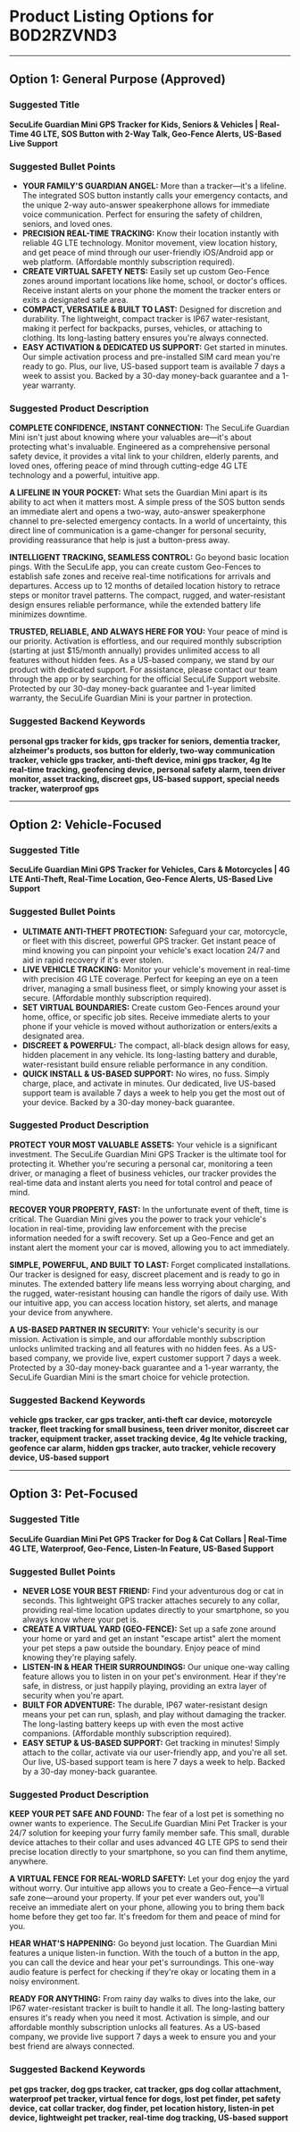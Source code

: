 # Product Listing Options for B0D2RZVND3

---

## Option 1: General Purpose (Approved)

### Suggested Title
**SecuLife Guardian Mini GPS Tracker for Kids, Seniors & Vehicles | Real-Time 4G LTE, SOS Button with 2-Way Talk, Geo-Fence Alerts, US-Based Live Support**

### Suggested Bullet Points
*   **YOUR FAMILY'S GUARDIAN ANGEL:** More than a tracker—it's a lifeline. The integrated SOS button instantly calls your emergency contacts, and the unique 2-way auto-answer speakerphone allows for immediate voice communication. Perfect for ensuring the safety of children, seniors, and loved ones.
*   **PRECISION REAL-TIME TRACKING:** Know their location instantly with reliable 4G LTE technology. Monitor movement, view location history, and get peace of mind through our user-friendly iOS/Android app or web platform. (Affordable monthly subscription required).
*   **CREATE VIRTUAL SAFETY NETS:** Easily set up custom Geo-Fence zones around important locations like home, school, or doctor's offices. Receive instant alerts on your phone the moment the tracker enters or exits a designated safe area.
*   **COMPACT, VERSATILE & BUILT TO LAST:** Designed for discretion and durability. The lightweight, compact tracker is IP67 water-resistant, making it perfect for backpacks, purses, vehicles, or attaching to clothing. Its long-lasting battery ensures you're always connected.
*   **EASY ACTIVATION & DEDICATED US SUPPORT:** Get started in minutes. Our simple activation process and pre-installed SIM card mean you're ready to go. Plus, our live, US-based support team is available 7 days a week to assist you. Backed by a 30-day money-back guarantee and a 1-year warranty.

### Suggested Product Description
**COMPLETE CONFIDENCE, INSTANT CONNECTION:** The SecuLife Guardian Mini isn't just about knowing where your valuables are—it's about protecting what's invaluable. Engineered as a comprehensive personal safety device, it provides a vital link to your children, elderly parents, and loved ones, offering peace of mind through cutting-edge 4G LTE technology and a powerful, intuitive app.

**A LIFELINE IN YOUR POCKET:** What sets the Guardian Mini apart is its ability to act when it matters most. A simple press of the SOS button sends an immediate alert and opens a two-way, auto-answer speakerphone channel to pre-selected emergency contacts. In a world of uncertainty, this direct line of communication is a game-changer for personal security, providing reassurance that help is just a button-press away.

**INTELLIGENT TRACKING, SEAMLESS CONTROL:** Go beyond basic location pings. With the SecuLife app, you can create custom Geo-Fences to establish safe zones and receive real-time notifications for arrivals and departures. Access up to 12 months of detailed location history to retrace steps or monitor travel patterns. The compact, rugged, and water-resistant design ensures reliable performance, while the extended battery life minimizes downtime.

**TRUSTED, RELIABLE, AND ALWAYS HERE FOR YOU:** Your peace of mind is our priority. Activation is effortless, and our required monthly subscription (starting at just $15/month annually) provides unlimited access to all features without hidden fees. As a US-based company, we stand by our product with dedicated support. For assistance, please contact our team through the app or by searching for the official SecuLife Support website. Protected by our 30-day money-back guarantee and 1-year limited warranty, the SecuLife Guardian Mini is your partner in protection.

### Suggested Backend Keywords
**personal gps tracker for kids, gps tracker for seniors, dementia tracker, alzheimer's products, sos button for elderly, two-way communication tracker, vehicle gps tracker, anti-theft device, mini gps tracker, 4g lte real-time tracking, geofencing device, personal safety alarm, teen driver monitor, asset tracking, discreet gps, US-based support, special needs tracker, waterproof gps**

---

## Option 2: Vehicle-Focused

### Suggested Title
**SecuLife Guardian Mini GPS Tracker for Vehicles, Cars & Motorcycles | 4G LTE Anti-Theft, Real-Time Location, Geo-Fence Alerts, US-Based Live Support**

### Suggested Bullet Points
*   **ULTIMATE ANTI-THEFT PROTECTION:** Safeguard your car, motorcycle, or fleet with this discreet, powerful GPS tracker. Get instant peace of mind knowing you can pinpoint your vehicle's exact location 24/7 and aid in rapid recovery if it's ever stolen.
*   **LIVE VEHICLE TRACKING:** Monitor your vehicle's movement in real-time with precision 4G LTE coverage. Perfect for keeping an eye on a teen driver, managing a small business fleet, or simply knowing your asset is secure. (Affordable monthly subscription required).
*   **SET VIRTUAL BOUNDARIES:** Create custom Geo-Fences around your home, office, or specific job sites. Receive immediate alerts to your phone if your vehicle is moved without authorization or enters/exits a designated area.
*   **DISCREET & POWERFUL:** The compact, all-black design allows for easy, hidden placement in any vehicle. Its long-lasting battery and durable, water-resistant build ensure reliable performance in any condition.
*   **QUICK INSTALL & US-BASED SUPPORT:** No wires, no fuss. Simply charge, place, and activate in minutes. Our dedicated, live US-based support team is available 7 days a week to help you get the most out of your device. Backed by a 30-day money-back guarantee.

### Suggested Product Description
**PROTECT YOUR MOST VALUABLE ASSETS:** Your vehicle is a significant investment. The SecuLife Guardian Mini GPS Tracker is the ultimate tool for protecting it. Whether you're securing a personal car, monitoring a teen driver, or managing a fleet of business vehicles, our tracker provides the real-time data and instant alerts you need for total control and peace of mind.

**RECOVER YOUR PROPERTY, FAST:** In the unfortunate event of theft, time is critical. The Guardian Mini gives you the power to track your vehicle's location in real-time, providing law enforcement with the precise information needed for a swift recovery. Set up a Geo-Fence and get an instant alert the moment your car is moved, allowing you to act immediately.

**SIMPLE, POWERFUL, AND BUILT TO LAST:** Forget complicated installations. Our tracker is designed for easy, discreet placement and is ready to go in minutes. The extended battery life means less worrying about charging, and the rugged, water-resistant housing can handle the rigors of daily use. With our intuitive app, you can access location history, set alerts, and manage your device from anywhere.

**A US-BASED PARTNER IN SECURITY:** Your vehicle's security is our mission. Activation is simple, and our affordable monthly subscription unlocks unlimited tracking and all features with no hidden fees. As a US-based company, we provide live, expert customer support 7 days a week. Protected by a 30-day money-back guarantee and a 1-year warranty, the SecuLife Guardian Mini is the smart choice for vehicle protection.

### Suggested Backend Keywords
**vehicle gps tracker, car gps tracker, anti-theft car device, motorcycle tracker, fleet tracking for small business, teen driver monitor, discreet car tracker, equipment tracker, asset tracking device, 4g lte vehicle tracking, geofence car alarm, hidden gps tracker, auto tracker, vehicle recovery device, US-based support**

---

## Option 3: Pet-Focused

### Suggested Title
**SecuLife Guardian Mini Pet GPS Tracker for Dog & Cat Collars | Real-Time 4G LTE, Waterproof, Geo-Fence, Listen-In Feature, US-Based Support**

### Suggested Bullet Points
*   **NEVER LOSE YOUR BEST FRIEND:** Find your adventurous dog or cat in seconds. This lightweight GPS tracker attaches securely to any collar, providing real-time location updates directly to your smartphone, so you always know where your pet is.
*   **CREATE A VIRTUAL YARD (GEO-FENCE):** Set up a safe zone around your home or yard and get an instant "escape artist" alert the moment your pet steps a paw outside the boundary. Enjoy peace of mind knowing they're playing safely.
*   **LISTEN-IN & HEAR THEIR SURROUNDINGS:** Our unique one-way calling feature allows you to listen in on your pet's environment. Hear if they're safe, in distress, or just happily playing, providing an extra layer of security when you're apart.
*   **BUILT FOR ADVENTURE:** The durable, IP67 water-resistant design means your pet can run, splash, and play without damaging the tracker. The long-lasting battery keeps up with even the most active companions. (Affordable monthly subscription required).
*   **EASY SETUP & US-BASED SUPPORT:** Get tracking in minutes! Simply attach to the collar, activate via our user-friendly app, and you're all set. Our live, US-based support team is here 7 days a week to help. Backed by a 30-day money-back guarantee.

### Suggested Product Description
**KEEP YOUR PET SAFE AND FOUND:** The fear of a lost pet is something no owner wants to experience. The SecuLife Guardian Mini Pet Tracker is your 24/7 solution for keeping your furry family member safe. This small, durable device attaches to their collar and uses advanced 4G LTE GPS to send their precise location directly to your smartphone, so you can find them anytime, anywhere.

**A VIRTUAL FENCE FOR REAL-WORLD SAFETY:** Let your dog enjoy the yard without worry. Our intuitive app allows you to create a Geo-Fence—a virtual safe zone—around your property. If your pet ever wanders out, you'll receive an immediate alert on your phone, allowing you to bring them back home before they get too far. It's freedom for them and peace of mind for you.

**HEAR WHAT'S HAPPENING:** Go beyond just location. The Guardian Mini features a unique listen-in function. With the touch of a button in the app, you can call the device and hear your pet's surroundings. This one-way audio feature is perfect for checking if they're okay or locating them in a noisy environment.

**READY FOR ANYTHING:** From rainy day walks to dives into the lake, our IP67 water-resistant tracker is built to handle it all. The long-lasting battery ensures it's ready when you need it most. Activation is simple, and our affordable monthly subscription unlocks all features. As a US-based company, we provide live support 7 days a week to ensure you and your best friend are always connected.

### Suggested Backend Keywords
**pet gps tracker, dog gps tracker, cat tracker, gps dog collar attachment, waterproof pet tracker, virtual fence for dogs, lost pet finder, pet safety device, cat collar tracker, dog finder, pet location history, listen-in pet device, lightweight pet tracker, real-time dog tracking, US-based support**
